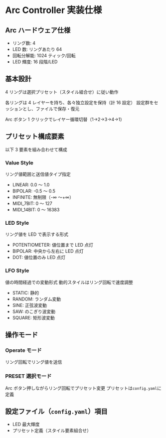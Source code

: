 # Arc Controller 実装仕様

## Arc ハードウェア仕様

- リング数: 4
- LED 数: リングあたり 64
- 回転分解能: 1024 ティック/回転
- LED 輝度: 16 段階/LED

## 基本設計

4 リングは選択プリセット（スタイル組合せ）に従い動作

各リングは 4 レイヤーを持ち、各々独立設定を保持（計 16 設定）
設定群をセッションとし、ファイルで保存・復元

Arc ボタン 1 クリックでレイヤー循環切替（1→2→3→4→1）

## プリセット構成要素

以下 3 要素を組み合わせて構成

### Value Style

リング値範囲と送信値タイプ指定

- LINEAR: 0.0 ～ 1.0
- BIPOLAR: -0.5 ～ 0.5
- INFINITE: 無制限（-∞ ～+∞）
- MIDI_7BIT: 0 ～ 127
- MIDI_14BIT: 0 ～ 16383

### LED Style

リング値を LED で表示する形式

- POTENTIOMETER: 値位置まで LED 点灯
- BIPOLAR: 中央から左右に LED 点灯
- DOT: 値位置のみ LED 点灯

### LFO Style

値の時間経過での変動形式
動的スタイルはリング回転で速度調整

- STATIC: 静的
- RANDOM: ランダム変動
- SINE: 正弦波変動
- SAW: のこぎり波変動
- SQUARE: 矩形波変動

## 操作モード

### Operate モード

リング回転でリング値を送信

### PRESET 選択モード

Arc ボタン押しながらリング回転でプリセット変更
プリセットは`config.yaml`に定義

## 設定ファイル（`config.yaml`）項目

- LED 最大輝度
- プリセット定義（スタイル要素組合せ）
